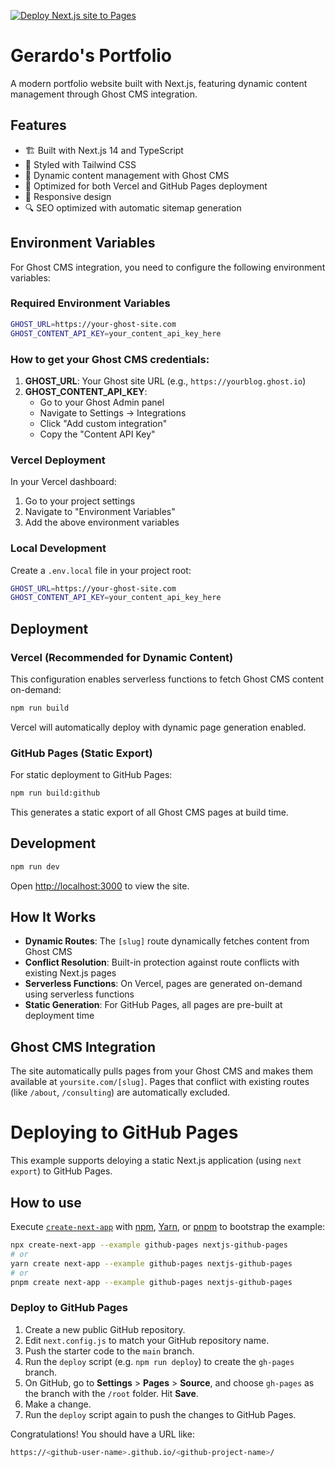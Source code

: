 [![Deploy Next.js site to Pages](https://github.com/gvzq/gerardo/actions/workflows/nextjs-publish.yml/badge.svg?branch=main)](https://github.com/gvzq/gerardo/actions/workflows/nextjs-publish.yml)

# Gerardo's Portfolio

A modern portfolio website built with Next.js, featuring dynamic content management through Ghost CMS integration.

## Features

- 🏗️ Built with Next.js 14 and TypeScript
- 🎨 Styled with Tailwind CSS
- 📝 Dynamic content management with Ghost CMS
- 🚀 Optimized for both Vercel and GitHub Pages deployment
- 📱 Responsive design
- 🔍 SEO optimized with automatic sitemap generation

## Environment Variables

For Ghost CMS integration, you need to configure the following environment variables:

### Required Environment Variables

```bash
GHOST_URL=https://your-ghost-site.com
GHOST_CONTENT_API_KEY=your_content_api_key_here
```

### How to get your Ghost CMS credentials:

1. **GHOST_URL**: Your Ghost site URL (e.g., `https://yourblog.ghost.io`)
2. **GHOST_CONTENT_API_KEY**:
   - Go to your Ghost Admin panel
   - Navigate to Settings → Integrations
   - Click "Add custom integration"
   - Copy the "Content API Key"

### Vercel Deployment

In your Vercel dashboard:

1. Go to your project settings
2. Navigate to "Environment Variables"
3. Add the above environment variables

### Local Development

Create a `.env.local` file in your project root:

```bash
GHOST_URL=https://your-ghost-site.com
GHOST_CONTENT_API_KEY=your_content_api_key_here
```

## Deployment

### Vercel (Recommended for Dynamic Content)

This configuration enables serverless functions to fetch Ghost CMS content on-demand:

```bash
npm run build
```

Vercel will automatically deploy with dynamic page generation enabled.

### GitHub Pages (Static Export)

For static deployment to GitHub Pages:

```bash
npm run build:github
```

This generates a static export of all Ghost CMS pages at build time.

## Development

```bash
npm run dev
```

Open [http://localhost:3000](http://localhost:3000) to view the site.

## How It Works

- **Dynamic Routes**: The `[slug]` route dynamically fetches content from Ghost CMS
- **Conflict Resolution**: Built-in protection against route conflicts with existing Next.js pages
- **Serverless Functions**: On Vercel, pages are generated on-demand using serverless functions
- **Static Generation**: For GitHub Pages, all pages are pre-built at deployment time

## Ghost CMS Integration

The site automatically pulls pages from your Ghost CMS and makes them available at `yoursite.com/[slug]`. Pages that conflict with existing routes (like `/about`, `/consulting`) are automatically excluded.

# Deploying to GitHub Pages

This example supports deloying a static Next.js application (using `next export`) to GitHub Pages.

## How to use

Execute [`create-next-app`](https://github.com/vercel/next.js/tree/canary/packages/create-next-app) with [npm](https://docs.npmjs.com/cli/init), [Yarn](https://yarnpkg.com/lang/en/docs/cli/create/), or [pnpm](https://pnpm.io) to bootstrap the example:

```bash
npx create-next-app --example github-pages nextjs-github-pages
# or
yarn create next-app --example github-pages nextjs-github-pages
# or
pnpm create next-app --example github-pages nextjs-github-pages
```

### Deploy to GitHub Pages

1.  Create a new public GitHub repository.
1.  Edit `next.config.js` to match your GitHub repository name.
1.  Push the starter code to the `main` branch.
1.  Run the `deploy` script (e.g. `npm run deploy`) to create the `gh-pages` branch.
1.  On GitHub, go to **Settings** > **Pages** > **Source**, and choose `gh-pages` as the branch with the `/root` folder. Hit **Save**.
1.  Make a change.
1.  Run the `deploy` script again to push the changes to GitHub Pages.

Congratulations! You should have a URL like:

```bash
https://<github-user-name>.github.io/<github-project-name>/
```
